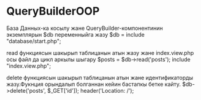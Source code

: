 # QueryBuilderOOP
База Данных-ка косылу жане QueryBuilder-компонентинин экземплярын $db переменныйга жазу 
$db = include "database/start.php";

read функциясын шакырып таблицанын атын жазу жане index.view.php осы файл да цикл аркылы шыгару
$posts = $db->read('posts');
include "index.view.php";

delete функциясын шакырып таблицанын атын жане идентификаторды жазу.Фукнция орындалып болганнан кейин бастапкы бетке кайту.
$db->delete('posts', $_GET['id']);
header('Location: /');
